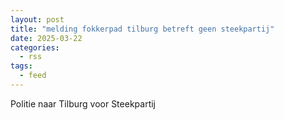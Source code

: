 ```yaml
---
layout: post
title: "melding fokkerpad tilburg betreft geen steekpartij"
date: 2025-03-22
categories: 
  - rss
tags: 
  - feed
---
```


Politie naar Tilburg voor Steekpartij
